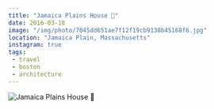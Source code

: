 ```yaml
---
title: "Jamaica Plains House 🏡"
date: 2016-03-18
image: "/img/photo/7045dd651ae7f12f19cb9138b45168f6.jpg"
location: "Jamaica Plain, Massachusetts"
instagram: true
tags:
 - travel
 - boston
 - architecture
---
```


![Jamaica Plains House 🏡](/img/photo/7045dd651ae7f12f19cb9138b45168f6.jpg)
